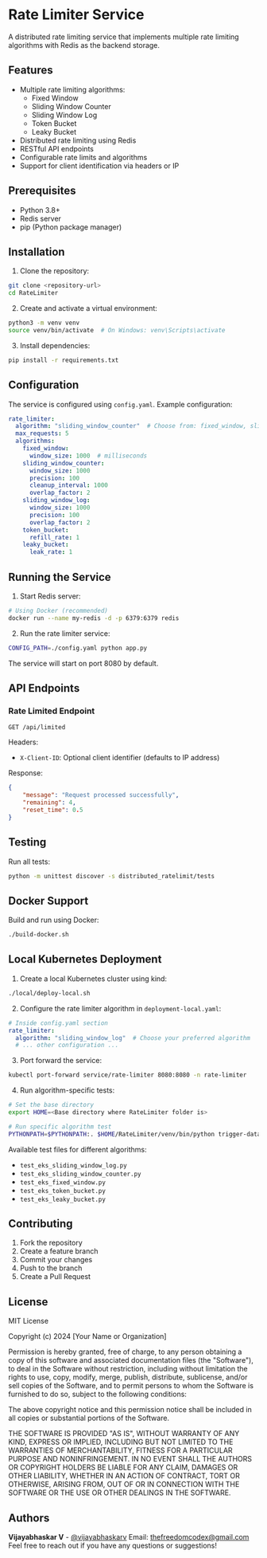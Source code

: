 # Rate Limiter Service

A distributed rate limiting service that implements multiple rate limiting algorithms with Redis as the backend storage.

## Features

- Multiple rate limiting algorithms:
  - Fixed Window
  - Sliding Window Counter
  - Sliding Window Log
  - Token Bucket
  - Leaky Bucket
- Distributed rate limiting using Redis
- RESTful API endpoints
- Configurable rate limits and algorithms
- Support for client identification via headers or IP

## Prerequisites

- Python 3.8+
- Redis server
- pip (Python package manager)

## Installation

1. Clone the repository:
```bash
git clone <repository-url>
cd RateLimiter
```

2. Create and activate a virtual environment:
```bash
python3 -m venv venv
source venv/bin/activate  # On Windows: venv\Scripts\activate
```

3. Install dependencies:
```bash
pip install -r requirements.txt
```

## Configuration

The service is configured using `config.yaml`. Example configuration:

```yaml
rate_limiter:
  algorithm: "sliding_window_counter"  # Choose from: fixed_window, sliding_window_counter, sliding_window_log, token_bucket, leaky_bucket
  max_requests: 5
  algorithms:
    fixed_window:
      window_size: 1000  # milliseconds
    sliding_window_counter:
      window_size: 1000
      precision: 100
      cleanup_interval: 1000
      overlap_factor: 2
    sliding_window_log:
      window_size: 1000
      precision: 100
      overlap_factor: 2
    token_bucket:
      refill_rate: 1
    leaky_bucket:
      leak_rate: 1
```

## Running the Service

1. Start Redis server:
```bash
# Using Docker (recommended)
docker run --name my-redis -d -p 6379:6379 redis
```

2. Run the rate limiter service:
```bash
CONFIG_PATH=./config.yaml python app.py
```

The service will start on port 8080 by default.

## API Endpoints

### Rate Limited Endpoint
```
GET /api/limited
```

Headers:
- `X-Client-ID`: Optional client identifier (defaults to IP address)

Response:
```json
{
    "message": "Request processed successfully",
    "remaining": 4,
    "reset_time": 0.5
}
```

## Testing

Run all tests:
```bash
python -m unittest discover -s distributed_ratelimit/tests
```

## Docker Support

Build and run using Docker:
```bash
./build-docker.sh
```

## Local Kubernetes Deployment

1. Create a local Kubernetes cluster using kind:
```bash
./local/deploy-local.sh
```

2. Configure the rate limiter algorithm in `deployment-local.yaml`:
```yaml
# Inside config.yaml section
rate_limiter:
  algorithm: "sliding_window_log"  # Choose your preferred algorithm
  # ... other configuration ...
```

3. Port forward the service:
```bash
kubectl port-forward service/rate-limiter 8080:8080 -n rate-limiter
```

4. Run algorithm-specific tests:
```bash
# Set the base directory
export HOME=<Base directory where RateLimiter folder is>

# Run specific algorithm test
PYTHONPATH=$PYTHONPATH:. $HOME/RateLimiter/venv/bin/python trigger-data-oroginal-files/test_eks_sliding_window_log.py
```

Available test files for different algorithms:
- `test_eks_sliding_window_log.py`
- `test_eks_sliding_window_counter.py`
- `test_eks_fixed_window.py`
- `test_eks_token_bucket.py`
- `test_eks_leaky_bucket.py`

## Contributing

1. Fork the repository
2. Create a feature branch
3. Commit your changes
4. Push to the branch
5. Create a Pull Request

## License

MIT License

Copyright (c) 2024 [Your Name or Organization]

Permission is hereby granted, free of charge, to any person obtaining a copy
of this software and associated documentation files (the "Software"), to deal
in the Software without restriction, including without limitation the rights
to use, copy, modify, merge, publish, distribute, sublicense, and/or sell
copies of the Software, and to permit persons to whom the Software is
furnished to do so, subject to the following conditions:

The above copyright notice and this permission notice shall be included in all
copies or substantial portions of the Software.

THE SOFTWARE IS PROVIDED "AS IS", WITHOUT WARRANTY OF ANY KIND, EXPRESS OR
IMPLIED, INCLUDING BUT NOT LIMITED TO THE WARRANTIES OF MERCHANTABILITY,
FITNESS FOR A PARTICULAR PURPOSE AND NONINFRINGEMENT. IN NO EVENT SHALL THE
AUTHORS OR COPYRIGHT HOLDERS BE LIABLE FOR ANY CLAIM, DAMAGES OR OTHER
LIABILITY, WHETHER IN AN ACTION OF CONTRACT, TORT OR OTHERWISE, ARISING FROM,
OUT OF OR IN CONNECTION WITH THE SOFTWARE OR THE USE OR OTHER DEALINGS IN THE
SOFTWARE.

## Authors

**Vijayabhaskar V** - [@vijayabhaskarv](https://github.com/hyperscaledesignhub)
Email: thefreedomcodex@gmail.com
Feel free to reach out if you have any questions or suggestions!
